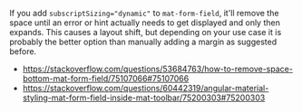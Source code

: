 If you add `subscriptSizing="dynamic"` to `mat-form-field`, it'll remove the space until an error or hint actually needs to get displayed and only then expands. This causes a layout shift, but depending on your use case it is probably the better option than manually adding a margin as suggested before.

- https://stackoverflow.com/questions/53684763/how-to-remove-space-bottom-mat-form-field/75107066#75107066
- https://stackoverflow.com/questions/60442319/angular-material-styling-mat-form-field-inside-mat-toolbar/75200303#75200303
